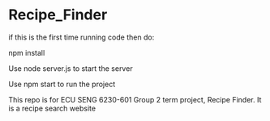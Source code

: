# Recipe_Finder
if this is the first time running code then do: 

npm install

Use node server.js to start the server

Use    npm start     to run the project

This repo is for ECU SENG 6230-601 Group 2 term project, Recipe Finder. It is a recipe search website

